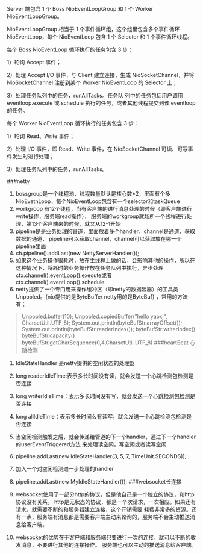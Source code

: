 Server 端包含 1 个 Boss NioEventLoopGroup 和 1 个 Worker NioEventLoopGroup。

NioEventLoopGroup 相当于 1 个事件循环组，这个组里包含多个事件循环 NioEventLoop，每个 NioEventLoop 包含 1 个 Selector 和 1 个事件循环线程。

每个 Boss NioEventLoop 循环执行的任务包含 3 步：

1）轮询 Accept 事件；

2）处理 Accept I/O 事件，与 Client 建立连接，生成 NioSocketChannel，并将 NioSocketChannel 注册到某个 Worker NioEventLoop 的 Selector 上；

3）处理任务队列中的任务，runAllTasks。任务队
列中的任务包括用户调用 eventloop.execute 或 schedule 执行的任务，或者其他线程提交到该 eventloop 的任务。

每个 Worker NioEventLoop 循环执行的任务包含 3 步：

1）轮询 Read、Write 事件；

2）处理 I/O 事件，即 Read、Write 事件，在 NioSocketChannel 可读、可写事件发生时进行处理；

3）处理任务队列中的任务，runAllTasks。

###netty
1. bossgroup是一个线程池，线程数量默认是核心数*2，里面有个多NioEvetnLoop，每个NioEventLoop包含有一个selector和taskQueue
2. workgroop 有12个线程，当有客户端的进行消息处理的时候（即客户端进行write操作，服务端read操作），
   服务端的workgroup就场所一个线程进行处理，第13个客户端来的时候，就又从12-1开始
3. pipeline是是业务处理的管道，里面放着多个handler，channel是通道，获取数据的通道，
   pipeline可以获取channel，channel可以获取放在哪一个pipeline里面
4.  ch.pipeline().addLast(new NettyServerHandler());
5. 如果这个业务操作很耗时，放在主线程上做的话，会影响其他的操作，所以在这种情况下，将耗时的业务操作放在任务队列中执行，异步处理
 ctx.channel().eventLoop().execute或者ctx.channel().eventLoop().schedule
6. netty提供了一个专门用来操作缓冲区（即netty的数据容器）的工具类Unpooled。{nio提供的是ByteBuffer
netty用的是ByteBuf} ，常用的方法有：
>Unpooled.buffer(10);
>Unpooled.copiedBuffer("hello yaoxj", CharsetUtil.UTF_8);
>System.out.println(byteBufStr.arrayOffset());
>System.out.println(byteBufStr.readerIndex());
>byteBufStr.writerIndex()
>byteBufStr.capacity()
>byteBufStr.getCharSequence(0,4,CharsetUtil.UTF_8)
###heartBeat 心跳检测
1. IdleStateHandler 是netty提供的空闲状态的处理器
2. long readerIdleTime:表示多长时间没有读，就会发送一个心跳检测包检测是否连接
3. long writerIdleTime：表示多长时间没有写，就会发送一个心跳检测包检测是否连接
4. long allIdleTime：表示多长时间么有读写，就会发送一个心跳检测包检测是否连接
5. 当空闲检测触发之后，就会传递给管道的下一个handler，通过下一个handler的userEventTriggered方法
来处理读空闲，写空闲或者读写空闲
6. pipeline.addLast(new IdleStateHandler(3, 5, 7, TimeUnit.SECONDS));
7. 加入一个对空闲检测进一步处理的handler
8. pipeline.addLast(new MyIdleStateHandler());
###websocket长连接
1. websocket使用了一部分http的协议，但是他自己是一个独立的协议，和http协议没有关系。
http是无状态的协议，都是一个次请求，一次相应。如果还有请求，就需要不断的和服务器建立连接，这个开销需要
耗费非常多的资源。还有一点，服务端有消息都是需要客户端主动来轮询的，服务端不会主动推送消息给客户端。

2. websocket的优势在于客户端和服务端只要进行一次的连接，就可以不断的收发消息，不要进行其他的连接操作。
服务端也可以主动的推送消息给客户端。





